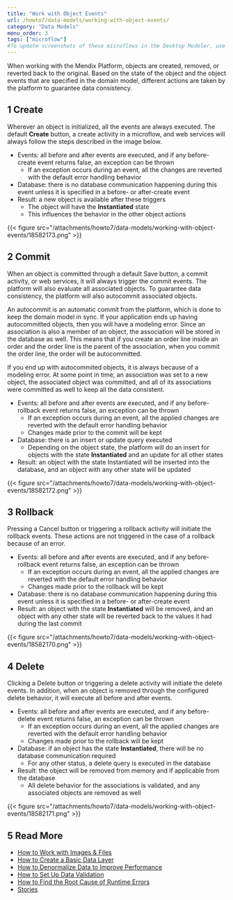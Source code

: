 ```yaml
---
title: "Work with Object Events"
url: /howto7/data-models/working-with-object-events/
category: "Data Models"
menu_order: 3
tags: ["microflow"]
#To update screenshots of these microflows in the Desktop Modeler, use the Microflow Screenshots app.
---
```


When working with the Mendix Platform, objects are created, removed, or reverted back to the original. Based on the state of the object and the object events that are specified in the domain model, different actions are taken by the platform to guarantee data consistency. 

## 1 Create

Wherever an object is initialized, all the events are always executed. The default **Create** button, a create activity in a microflow, and web services will always follow the steps described in the image below.

* Events: all before and after events are executed, and if any before-create event returns false, an exception can be thrown
    * If an exception occurs during an event, all the changes are reverted with the default error handling behavior
* Database: there is no database communication happening during this event unless it is specified in a before- or after-create event
* Result: a new object is available after these triggers
    * The object will have the **Instantiated** state
    * This influences the behavior in the other object actions

{{< figure src="/attachments/howto7/data-models/working-with-object-events/18582173.png" >}}

## 2 Commit

When an object is committed through a default Save button, a commit activity, or web services, it will always trigger the commit events. The platform will also evaluate all associated objects. To guarantee data consistency, the platform will also autocommit associated objects.

An autocommit is an automatic commit from the platform, which is done to keep the domain model in sync. If your application ends up having autocommitted objects, then you will have a modeling error. Since an association is also a member of an object, the association will be stored in the database as well. This means that if you create an order line inside an order and the order line is the parent of the association, when you commit the order line, the order will be autocommitted.

If you end up with autocommited objects, it is always because of a modeling error. At some point in time, an association was set to a new object, the associated object was committed, and all of its associations were committed as well to keep all the data consistent.

* Events: all before and after events are executed, and if any before-rollback event returns false, an exception can be thrown
    * If an exception occurs during an event, all the applied changes are reverted with the default error handling behavior
    * Changes made prior to the commit will be kept
* Database: there is an insert or update query executed
    * Depending on the object state, the platform will do an insert for objects with the state **Instantiated** and an update for all other states
* Result: an object with the state Instantiated will be inserted into the database, and an object with any other state will be updated

{{< figure src="/attachments/howto7/data-models/working-with-object-events/18582172.png" >}}

## 3 Rollback

Pressing a Cancel button or triggering a rollback activity will initiate the rollback events. These actions are not triggered in the case of a rollback because of an error.

* Events: all before and after events are executed, and if any before-rollback event returns false, an exception can be thrown
    * If an exception occurs during an event, all the applied changes are reverted with the default error handling behavior
    * Changes made prior to the rollback will be kept
* Database: there is no database communication happening during this event unless it is specified in a before- or after-create event
* Result: an object with the state **Instantiated** will be removed, and an object with any other state will be reverted back to the values it had during the last commit

{{< figure src="/attachments/howto7/data-models/working-with-object-events/18582170.png" >}}

## 4 Delete

Clicking a Delete button or triggering a delete activity will initiate the delete events. In addition, when an object is removed through the configured delete behavior, it will execute all before and after events.

* Events: all before and after events are executed, and if any before-delete event returns false, an exception can be thrown
    * If an exception occurs during an event, all the applied changes are reverted with the default error handling behavior
    * Changes made prior to the rollback will be kept 
* Database: if an object has the state **Instantiated**, there will be no database communication required
    * For any other status, a delete query is executed in the database
* Result: the object will be removed from memory and if applicable from the database
    * All delete behavior for the associations is validated, and any associated objects are removed as well

{{< figure src="/attachments/howto7/data-models/working-with-object-events/18582171.png" >}}

## 5 Read More

* [How to Work with Images & Files](/howto7/data-models/working-with-images-and-files/)
* [How to Create a Basic Data Layer](/howto7/data-models/create-a-basic-data-layer/)
* [How to Denormalize Data to Improve Performance](/howto7/data-models/denormalize-data-to-improve-performance/)
* [How to Set Up Data Validation](/howto7/data-models/setting-up-data-validation/)
* [How to Find the Root Cause of Runtime Errors](/howto7/monitoring-troubleshooting/finding-the-root-cause-of-runtime-errors/)
* [Stories](/developerportal/collaborate/stories/)